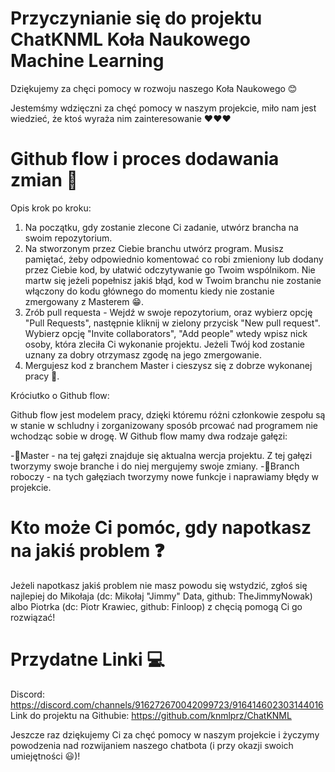 # Przyczynianie się do projektu ChatKNML Koła Naukowego Machine Learning

Dziękujemy za chęci pomocy w rozwoju naszego Koła Naukowego 😊

Jestemśmy wdzięczni za chęć pomocy w naszym projekcie, miło nam jest wiedzieć, że ktoś wyraża nim zainteresowanie   ❤❤❤
 


# Github flow i proces dodawania zmian 🤔


Opis krok po kroku:
1. Na początku, gdy zostanie zlecone Ci zadanie, utwórz brancha na swoim repozytorium.
2. Na stworzonym przez Ciebie branchu utwórz program. Musisz pamiętać, żeby odpowiednio komentować co robi zmieniony lub dodany przez Ciebie kod, by ułatwić odczytywanie go Twoim wspólnikom. Nie martw się jeżeli popełnisz jakiś błąd, kod w Twoim branchu nie zostanie włączony do kodu głównego do momentu kiedy nie zostanie zmergowany z Masterem 😁.
3. Zrób pull requesta - Wejdź w swoje repozytorium, oraz wybierz opcję "Pull Requests", następnie kliknij w zielony przycisk "New pull request". Wybierz opcję "Invite collaborators", "Add people" wtedy wpisz nick osoby, która zleciła Ci wykonanie projektu. Jeżeli Twój kod zostanie uznany za dobry otrzymasz zgodę na jego zmergowanie. 
4. Mergujesz kod z branchem Master i cieszysz się z dobrze wykonanej pracy 🤩.

Króciutko o Github flow:

Github flow jest modelem pracy, dzięki któremu różni członkowie zespołu są w
stanie w schludny i zorganizowany sposób prcować nad programem nie wchodząc sobie w drogę.
W Github flow mamy dwa rodzaje gałęzi:

-🥇Master - na tej gałęzi znajduje się aktualna wercja projektu. Z tej gałęzi tworzymy swoje branche i do niej mergujemy swoje zmiany.
-🥈Branch roboczy - na tych gałęziach tworzymy nowe funkcje i naprawiamy błędy w projekcie. 



# Kto może Ci pomóc, gdy napotkasz na jakiś problem ❓

Jeżeli napotkasz jakiś problem nie masz powodu się wstydzić, zgłoś się najlepiej do Mikołaja (dc: Mikołaj "Jimmy" Data, github: TheJimmyNowak)  albo Piotrka (dc: Piotr Krawiec, github: Finloop) z chęcią pomogą Ci go rozwiązać! 




 # Przydatne Linki 💻


Discord: https://discord.com/channels/916272670042099723/916414602303144016
Link do projektu na Githubie: https://github.com/knmlprz/ChatKNML




Jeszcze raz dziękujemy Ci za chęć pomocy w naszym projekcie i życzymy powodzenia nad rozwijaniem naszego chatbota (i przy okazji swoich umiejętności 😃)!
